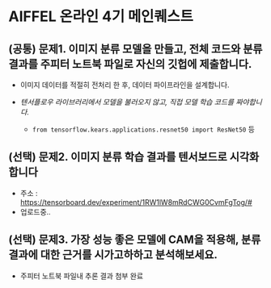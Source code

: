 # AIFFEL 온라인 4기 메인퀘스트

## (공통) 문제1. 이미지 분류 모델을 만들고, 전체 코드와 분류 결과를 주피터 노트북 파일로 자신의 깃헙에 제출합니다.

- 이미지 데이터를 적절히 전처리 한 후, 데이터 파이프라인을 설계합니다.

- _텐서플로우 라이브러리에서 모델을 불러오지 않고, 직접 모델 학습 코드를 짜야합니다._
	- `from tensorflow.kears.applications.resnet50 import ResNet50` 등

## (선택) 문제2. 이미지 분류 학습 결과를 텐서보드로 시각화 합니다
- 주소 : https://tensorboard.dev/experiment/1RW1lW8mRdCWG0CvmFgTog/#
- 업로드중..

## (선택) 문제3. 가장 성능 좋은 모델에 CAM을 적용해, 분류결과에 대한 근거를 시가고하하고 분석해보세요.
- 주피터 노트북 파일내 추론 결과 첨부 완료
